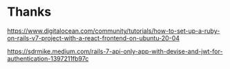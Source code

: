# 


# Thanks
https://www.digitalocean.com/community/tutorials/how-to-set-up-a-ruby-on-rails-v7-project-with-a-react-frontend-on-ubuntu-20-04

https://sdrmike.medium.com/rails-7-api-only-app-with-devise-and-jwt-for-authentication-1397211fb97c
